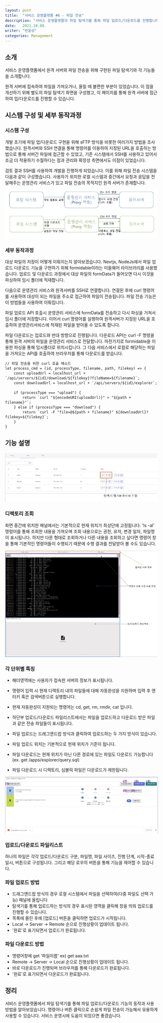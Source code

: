 ```yaml
---
layout: post
title:  "서비스 운영플랫폼 #6 - 파일 전송"
description: "서비스 운영플랫폼의 파일 탐색기를 통해 파일 업로드/다운로드를 진행합니다"
date:   2021.10.08.
writer: "반윤성"
categories: Management
---
```

## 소개
서비스 운영플랫폼에서 원격 서버와 파일 전송을 위해 구현된 파일 탐색기와 각 기능들을 소개합니다.

원격 서버에 접속하여 파일을 가져오거나, 올릴 때 불편한 부분이 있었습니다. 이 점을 개선하기 위해 별도의 파일 탐색기 화면을 구성했고, 이 페이지를 통해 원격 서버에 접근하여 업/다운로드를 진행할 수 있습니다.

## 시스템 구성 및 세부 동작과정
### 시스템 구성
개발 초기에 파일 업/다운로드 구현을 위해 sFTP 방식을 비롯한 여러가지 방법을 조사했습니다. 원격서버와 SSH 연결을 통해 명령어를 이용하여 지정된 URL을 호출하는 방법으로 통해 서버간 파일에 접근할 수 있었고, 기존 시스템에서 SSH를 사용하고 있어서 조금 더 적용하기 수월하다는 점과 관리와 확장성 측면에서도 이점이 있었습니다. 

검토 결과 SSH를 사용하여 개발을 진행하게 되었습니다. 이를 위해 파일 전송 시스템을 다음과 같이 구성했습니다. 사용자가 위치한 로컬 시스템과 중간에서 요청과 응답을 전달해주는 운영관리 서비스가 있고 파일 전송의 목적지인 원격 서버가 존재합니다.

![/images/2021-10-08-Management-file-transfer/4.jpg](/images/2021-10-08-Management-file-transfer/4.jpg)

### 세부 동작과정
대상 파일의 저장이 어떻게 이뤄지는지 알아보겠습니다. Nextjs, NodeJs에서 파일 업로드 다운로드 기능을 구현하기 위해 formidable이라는 미들웨어 라이브러리를 사용했습니다. 업로드 및 다운로드 과정에서 대상 파일의 formData가 들어오면 다시 이것을 파싱하여 임시 폴더에 적재합니다.

다음으로 운영관리 서비스와 원격서버를 SSH로 연결합니다. 연결된 후에 curl 명령어를 사용하여 대상이 되는 파일을 주소로 접근하여 파일이 전송됩니다. 파일 전송 기능은 이 방법들을 사용하여 이뤄집니다.  

파일 업로드 API 호출시 운영관리 서비스에 formData를 전송하고 다시 파싱을 거쳐서 임시 폴더에 저장합니다. 이어서 curl 명령어를 실행하여 원격서버가 지정된 URL을 호출하여 운영관리서비스에 적재된 파일을 받아올 수 있도록 합니다.

파일 다운로드는 업로드와 반대 방향으로 진행됩니다. 다운로드 API는 curl -F 명령을 통해 원격 서버의 파일을 운영관리 서비스로 전달합니다. 마찬가지로 formidable을 이용한 파싱을 통해 임시폴더로 위치시킵니다. 그 다음 서비스에서 로컬로 해당하는 파일을 가져오는 API를 호출하여 브라우저를 통해 다운로드를 받습니다.

```JSX
// 파일 전송을 위한 curl 호출 메소드
let process_cmd = (id, processType, filename, path, filekey) => {
    const uploadUrl = localhost_url + `/api/servers/${id}/download/${filekey}?fileName=${filename}`;
    const downloadUrl = localhost_url + `/api/servers/${id}/explorer`;

    if (processType === "upload") {
        return `curl "${encodeURI(uploadUrl)}" > "${path + filename}"`;
    } else if (processType === "download") {
        return `curl -F "file=@${path + filename}" ${downloadUrl}?filekey=${filekey}`;
    }
}
```


## 기능 설명

![/images/2021-10-08-Management-file-transfer/2.jpg](/images/2021-10-08-Management-file-transfer/2.jpg)

### 디렉토리 조회
화면 중간에 위치한 패널에서는 기본적으로 현재 위치가 최상단에 고정됩니다. 'ls -al' 명령어를 통해 조회한 내용을 가져오며 조회 내용으로는 권한, 유저, 변경 일자, 파일명이 표시됩니다. 하지만 다른 형태로 조회하거나 다른 내용을 조회하고 싶다면 명령어 창을 통해 기본적인 명령어들이 수행되기 때문에 수행 결과를 전달받아 볼 수도 있습니다.

![/images/2021-10-08-Management-file-transfer/1.jpg](/images/2021-10-08-Management-file-transfer/1.jpg)

### 각 단위별 특징
- 해더영역에는 사용자가 접속한 서버의 정보가 표시됩니다.

- 명령어 입력 시 현재 디렉토리 내의 파일들에 대해 자동완성을 지원하며 입력 후 엔터키 혹은 검색버튼으로 실행합니다.

- 현재 자동완성이 지원되는 명령어는 cd, get, rm, rmdir, cat 입니다.

- 하단부 업로드/다운로드 파일리스트에서는 파일을 업로드하고 다운로드 받은 파일과 같은 전송 파일들이 표시됩니다.

- 파일 업로드는 드래그앤드랍 방식과 클릭하여 업로드하는 두 가지 방식이 있습니다.

- 파일 업로드 위치는 기본적으로 현재 위치가 기준이 됩니다.

- 파일 다운로드는 현재 위치가 아닌 다른 경로에 있는 파일도 다운로드 가능합니다(ex. get /apps/explorer/query.sql)

- 파일 다운로드 시 디렉토리, 심볼릭 파일은 다운로드가 제한됩니다.

![/images/2021-10-08-Management-file-transfer/3.jpg](/images/2021-10-08-Management-file-transfer/3.jpg)

### 업로드/다운로드 파일리스트
하나의 파일은 각각 업로드/다운로드 구분, 파일명, 파일 사이즈, 진행 단계, 시작-종료일시, 버튼으로 구성됩니다. 그리고 해당 로우의 버튼을 통해 기능을 제어할 수 있습니다.

### 파일 업로드 방법

- 드래그앤드랍 방식의 경우 로컬 시스템에서 파일을 선택하여(다중 파일도 선택 가능) 패널에 올립니다
- 탐색기를 통해 업로드하는 방식의 경우 표시된 영역을 클릭해 창을 띄워 업로드를 진행할 수 있습니다.
- 목록에 올린 후에 [업로드] 버튼을 클릭하면 업로드가 시작됩니다.
- Local -> Server -> Remote 순으로 진행상황이 업데이트 됩니다.
- '완료'로 표기되면서 업로드가 완료됩니다.

### 파일 다운로드 방법

- 명령어창에 get '파일이름' ex) get aaa.txt
- Remote -> Server -> Local 순으로 진행상황이 업데이트 됩니다.
- 바로 다운로드가 진행되며 브라우저를 통해 다운로드가 완료됩니다.
- '완료'로 표기되면서 다운로드가 완료됩니다.

## 정리
 서비스 운영플랫폼에서 파일 탐색기를 통해 파일 업로드/다운로드 기능의 동작과 사용 방법을 알아보았습니다. 명령어나 버튼 클릭으로 손쉽게 파일 전송이 가능해서 유용하게 사용할 수 있습니다. 서비스 운영시에 도움이 되었으면 좋겠습니다.